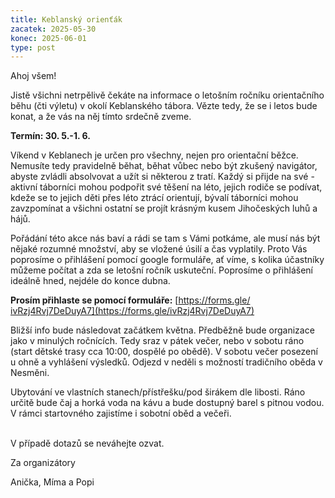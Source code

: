 ```yaml
---
title: Keblanský orienťák
zacatek: 2025-05-30
konec: 2025-06-01
type: post
---
```



Ahoj všem!

Jistě všichni netrpělivě čekáte na informace o letošním ročníku orientačního běhu (čti výletu) v okolí Keblanského tábora. Vězte tedy, že se i letos bude konat, a že vás na něj tímto srdečně zveme.

**Termín: 30. 5.-1. 6.**

Víkend v Keblanech je určen pro všechny, nejen pro orientační běžce. Nemusíte tedy pravidelně běhat, běhat vůbec nebo být zkušený navigátor, abyste zvládli absolvovat a užít si některou z tratí. Každý si přijde na své - aktivní táborníci mohou podpořit své těšení na léto, jejich rodiče se podívat, kdeže se to jejich děti přes léto ztrácí orientují, bývalí táborníci mohou zavzpomínat a všichni ostatní se projít krásným kusem Jihočeských luhů a hájů.

Pořádání této akce nás baví a rádi se tam s Vámi potkáme, ale musí nás být nějaké rozumné množství, aby se vložené úsilí a čas vyplatily. Proto Vás poprosíme o přihlášení pomocí google formuláře, ať víme, s kolika účastníky můžeme počítat a zda se letošní ročník uskuteční. Poprosíme o přihlášení ideálně hned, nejdéle do konce dubna.

**Prosím přihlaste se pomocí formuláře:** [https://forms.gle/​ivRzj4Rvj7DeDuyA7](https://forms.gle/ivRzj4Rvj7DeDuyA7)

Bližší info bude následovat začátkem května. Předběžně bude organizace jako v minulých ročnících. Tedy sraz v pátek večer, nebo v sobotu ráno (start dětské trasy cca 10:00, dospělé po obědě). V sobotu večer posezení u ohně a vyhlášení výsledků. Odjezd v neděli s možností tradičního oběda v Nesměni.

Ubytování ve vlastních stanech/přístřešku/pod širákem dle libosti. Ráno určitě bude čaj a horká voda na kávu a bude dostupný barel s pitnou vodou. V rámci startovného zajistíme i sobotní oběd a večeři.

\
V případě dotazů se neváhejte ozvat.



Za organizátory 



Anička, Míma a Popi